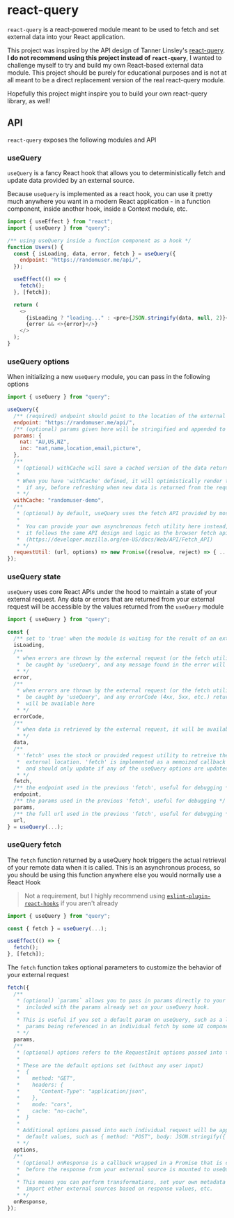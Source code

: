 # react-query

`react-query` is a react-powered module meant to be used to fetch and set external data into your React application.

This project was inspired by the API design of Tanner Linsley's [react-query](https://github.com/tannerlinsley/react-query). **I do not recommend using this project instead of `react-query`**, I wanted to challenge myself to try and build my own React-based external data module. This project should be purely for educational purposes and is not at all meant to be a direct replacement version of the real react-query module.

Hopefully this project might inspire you to build your own react-query library, as well!

## API

`react-query` exposes the following modules and API

### useQuery

`useQuery` is a fancy React hook that allows you to deterministically fetch and update data provided by an external source.

Because `useQuery` is implemented as a react hook, you can use it pretty much anywhere you want in a modern React application - in a function component, inside another hook, inside a Context module, etc.

```js
import { useEffect } from "react";
import { useQuery } from "query";

/** using useQuery inside a function component as a hook */
function Users() {
  const { isLoading, data, error, fetch } = useQuery({
    endpoint: "https://randomuser.me/api/",
  });

  useEffect(() => {
    fetch();
  }, [fetch]);

  return (
    <>
      {isLoading ? "loading..." : <pre>{JSON.stringify(data, null, 2)}</pre>}
      {error && <>{error}</>}
    </>
  );
}
```

### useQuery options

When initializing a new `useQuery` module, you can pass in the following options

```js
import { useQuery } from "query";

useQuery({
  /** (required) endpoint should point to the location of the external data you are retrieving */
  endpoint: "https://randomuser.me/api/",
  /** (optional) params given here will be stringified and appended to the endpoint on every request */
  params: {
    nat: "AU,US,NZ",
    inc: "nat,name,location,email,picture",
  },
  /**
   * (optional) withCache will save a cached version of the data returned on every request to localStorage.
   *
   * When you have 'withCache' defined, it will optimistically render the data present in the cache,
   *  if any, before refreshing when new data is returned from the request.
   * */
  withCache: "randomuser-demo",
  /**
   * (optional) by default, useQuery uses the fetch API provided by most modern browsers.
   *
   *  You can provide your own asynchronous fetch utility here instead, if you choose! Just make sure
   *  it follows the same API design and logic as the browser fetch api
   *  (https://developer.mozilla.org/en-US/docs/Web/API/Fetch_API)
   * */
  requestUtil: (url, options) => new Promise((resolve, reject) => { ... })
});
```

### useQuery state

`useQuery` uses core React APIs under the hood to maintain a state of your external request. Any data or errors that are returned from your external request will be accessible by the values returned from the `useQuery` module

```js
import { useQuery } from "query";

const {
  /** set to 'true' when the module is waiting for the result of an external request */
  isLoading,
  /**
   * when errors are thrown by the external request (or the fetch utility) they should
   *  be caught by 'useQuery', and any message found in the error will be available here
   * */
  error,
  /**
   * when errors are thrown by the external request (or the fetch utility) they should
   *  be caught by 'useQuery', and any errorCode (4xx, 5xx, etc.) returned from the request
   *  will be available here
   * */
  errorCode,
  /**
   * when data is retrieved by the external request, it will be available here
   * */
  data,
  /**
   * 'fetch' uses the stock or provided request utility to retreive the data we expect to find at our
   *  external location. 'fetch' is implemented as a memoized callback using React's useCallback API,
   *  and should only update if any of the useQuery options are updated
   * */
  fetch,
  /** the endpoint used in the previous 'fetch', useful for debugging */
  endpoint,
  /** the params used in the previous 'fetch', useful for debugging */
  params,
  /** the full url used in the previous 'fetch', useful for debugging */
  url,
} = useQuery(...);
```

### useQuery fetch

The `fetch` function returned by a useQuery hook triggers the actual retrieval of your remote data when it is called. This is an asynchronous process, so you should be using this function anywhere else you would normally use a React Hook

> Not a requirement, but I highly recommend using [`eslint-plugin-react-hooks`](https://www.npmjs.com/package/eslint-plugin-react-hooks) if you aren't already

```js
import { useQuery } from "query";

const { fetch } = useQuery(...);

useEffect(() => {
  fetch();
}, [fetch]);
```

The `fetch` function takes optional parameters to customize the behavior of your external request

```js
fetch({
  /**
   * (optional) `params` allows you to pass in params directly to your request utility, which will be
   *  included with the params already set on your useQuery hook.
   *
   * This is useful if you set a default param on useQuery, such as a limit param, and have dynamic
   *  params being referenced in an individual fetch by some UI component, such as filters on a table
   * */
  params,
  /**
   * (optional) options refers to the RequestInit options passed into the requset utility
   *
   * These are the default options set (without any user input)
   *  {
   *    method: "GET",
   *    headers: {
   *      "Content-Type": "application/json",
   *    },
   *    mode: "cors",
   *    cache: "no-cache",
   *  }
   *
   * Additional options passed into each individual request will be appended to or override the
   *  default values, such as { method: "POST", body: JSON.stringify({ ... }) }
   * */
  options,
  /**
   * (optional) onResponse is a callback wrapped in a Promise that is called, if it exists, immediately
   *  before the response from your external source is mounted to useQuery.
   *
   * This means you can perform transformations, set your own metadata based on response data, call or
   *  import other external sources based on response values, etc.
   * */
  onResponse,
});
```
